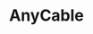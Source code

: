 ---
codehost: https://github.com/https://github.com/anycable/anycable
logohandle: anycableio
sort: anycable
title: AnyCable
twitter: https://x.com/any_cable
website: https://anycable.io/
---